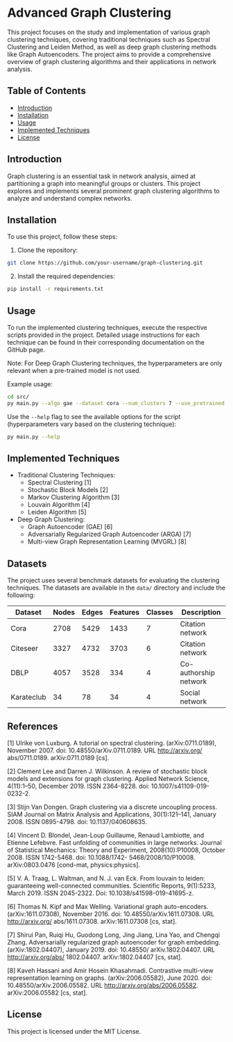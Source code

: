 # Advanced Graph Clustering 

This project focuses on the study and implementation of various graph clustering techniques, covering traditional techniques such as Spectral Clustering and Leiden Method, as well as deep graph clustering methods like Graph Autoencoders. The project aims to provide a comprehensive overview of graph clustering algorithms and their applications in network analysis.

## Table of Contents

- [Introduction](#introduction)
- [Installation](#installation)
- [Usage](#usage)
- [Implemented Techniques](#implemented-techniques)
- [License](#license)

## Introduction

Graph clustering is an essential task in network analysis, aimed at partitioning a graph into meaningful groups or clusters. This project explores and implements several prominent graph clustering algorithms to analyze and understand complex networks.

## Installation

To use this project, follow these steps:

1. Clone the repository:

```bash
git clone https://github.com/your-username/graph-clustering.git
```

2. Install the required dependencies:

```bash
pip install -r requirements.txt
```

## Usage

To run the implemented clustering techniques, execute the respective scripts provided in the project. Detailed usage instructions for each technique can be found in their corresponding documentation on the GitHub page.

Note: For Deep Graph Clustering techniques, the hyperparameters are only relevant when a pre-trained model is not used.

Example usage:

```bash
cd src/
py main.py --algo gae --dataset cora --num_clusters 7 --use_pretrained
```

Use the `--help` flag to see the available options for the script (hyperparameters vary based on the clustering technique):

```bash
py main.py --help
```

## Implemented Techniques
- Traditional Clustering Techniques:
  - Spectral Clustering [1]
  - Stochastic Block Models [2]
  - Markov Clustering Algorithm [3]
  - Louvain Algorithm [4]
  - Leiden Algorithm [5]
- Deep Graph Clustering:
  - Graph Autoencoder (GAE) [6]
  - Adversarially Regularized Graph Autoencoder (ARGA) [7]
  - Multi-view Graph Representation Learning (MVGRL) [8]

## Datasets

The project uses several benchmark datasets for evaluating the clustering techniques.
The datasets are available in the `data/` directory and include the following:

| Dataset    | Nodes  | Edges | Features  | Classes | Description |
|------------|--------|-------|-----------|---------|-------------|
| Cora       | 2708   | 5429  | 1433      | 7       | Citation network |
| Citeseer   | 3327   | 4732  | 3703      | 6       | Citation network |
| DBLP       | 4057   | 3528  | 334       | 4       | Co-authorship network |
| Karateclub | 34     | 78    | 34        | 4       | Social network |

## References
[1] Ulrike von Luxburg. A tutorial on spectral clustering. (arXiv:0711.0189), November 2007. doi:
10.48550/arXiv.0711.0189. URL http://arxiv.org/
abs/0711.0189. arXiv:0711.0189 [cs].

[2] Clement Lee and Darren J. Wilkinson. A review of stochastic block models and extensions for graph clustering. Applied Network Science, 4(11):1–50, December 2019. ISSN 2364-8228. doi: 10.1007/s41109-019-0232-2.

[3] Stijn Van Dongen. Graph clustering via a discrete
uncoupling process. SIAM Journal on Matrix Analysis
and Applications, 30(1):121–141, January 2008. ISSN
0895-4798. doi: 10.1137/040608635.

[4] Vincent D. Blondel, Jean-Loup Guillaume, Renaud
Lambiotte, and Etienne Lefebvre. Fast unfolding of
communities in large networks. Journal of Statistical
Mechanics: Theory and Experiment, 2008(10):P10008,
October 2008. ISSN 1742-5468. doi: 10.1088/1742-
5468/2008/10/P10008. arXiv:0803.0476 [cond-mat,
physics:physics].

[5] V. A. Traag, L. Waltman, and N. J. van Eck. From louvain to leiden: guaranteeing well-connected communities. Scientific Reports, 9(1):5233, March 2019. ISSN 2045-2322. Doi: 10.1038/s41598-019-41695-z.

[6] Thomas N. Kipf and Max Welling. Variational graph
auto-encoders. (arXiv:1611.07308), November 2016. doi:
10.48550/arXiv.1611.07308. URL http://arxiv.org/
abs/1611.07308. arXiv:1611.07308 [cs, stat].

[7] Shirui Pan, Ruiqi Hu, Guodong Long, Jing Jiang, Lina Yao, and Chengqi Zhang.
Adversarially regularized graph autoencoder for graph embedding.
(arXiv:1802.04407), January 2019.
doi: 10.48550/ arXiv.1802.04407.
URL http://arxiv.org/abs/ 1802.04407.
arXiv:1802.04407 [cs, stat].

[8] Kaveh Hassani and Amir Hosein Khasahmadi.
Contrastive multi-view representation learning on graphs.
(arXiv:2006.05582), June 2020. doi: 10.48550/arXiv.2006.05582.
URL http://arxiv.org/abs/2006.05582. arXiv:2006.05582 [cs, stat].

## License
This project is licensed under the MIT License.